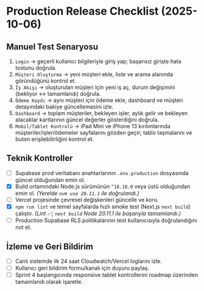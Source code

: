 # Production Release Checklist (2025-10-06)

## Manuel Test Senaryosu
1. `Login` → geçerli kullanıcı bilgileriyle giriş yap; başarısız girişte hata tostunu doğrula.
2. `Müşteri Oluşturma` → yeni müşteri ekle, liste ve arama alanında göründüğünü kontrol et.
3. `İş Akışı` → oluşturulan müşteri için yeni iş aç, durum değişimini (bekliyor ↔ tamamlandı) doğrula.
4. `Ödeme Kaydı` → aynı müşteri için ödeme ekle, dashboard ve müşteri detayındaki bakiye güncellemesini izle.
5. `Dashboard` → toplam müşteriler, bekleyen işler, aylık gelir ve bekleyen alacaklar kartlarının güncel değerler gösterdiğini doğrula.
6. `Mobil/Tablet Kontrolü` → iPad Mini ve iPhone 13 kırılımlarında müşteriler/işler/ödemeler sayfalarını gözden geçir; tablo taşmalarını ve buton erişilebilirliğini kontrol et.

## Teknik Kontroller
- [ ] Supabase prod veritabanı anahtarlarının `.env.production` dosyasında güncel olduğundan emin ol.
- [x] Build ortamındaki Node.js sürümünün `^18.18.0` veya üstü olduğundan emin ol. _(Yerelde `nvm use 20.11.1` ile doğrulandı.)_
- [ ] Vercel projesinde çevresel değişkenleri güncelle ve koru.
- [x] `npm run lint` ve temel sayfalarda hızlı smoke test (Next.js `next build`) çalıştır. _(Lint ✅; `next build` Node 20.11.1 ile başarıyla tamamlandı.)_
- [ ] Production Supabase RLS politikalarının test kullanıcısıyla doğrulandığını not et.

## İzleme ve Geri Bildirim
- [ ] Canlı sistemde ilk 24 saat Cloudwatch/Vercel loglarını izle.
- [ ] Kullanıcı geri bildirim formu/kanalı için duyuru paylaş.
- [ ] Sprint 4 başlangıcında responsive tablet kontrollerini roadmap üzerinden tamamlandı olarak işaretle.
